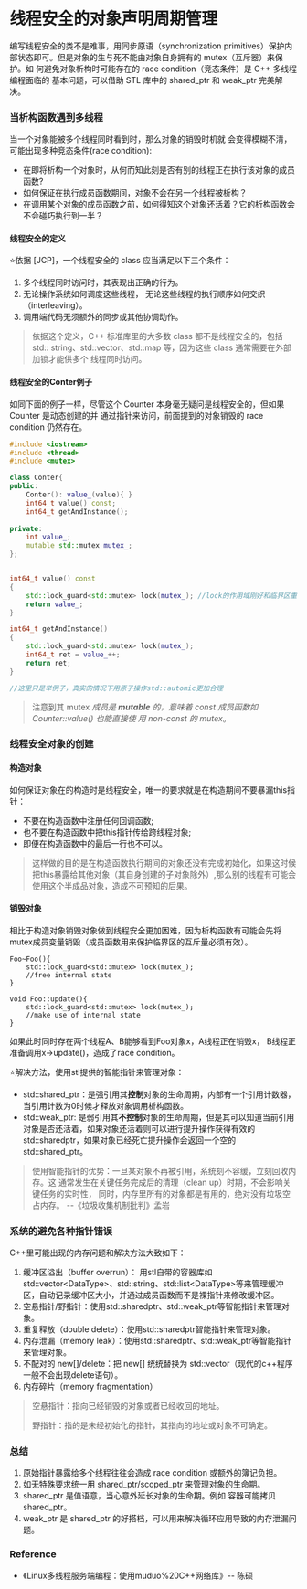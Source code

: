 # 线程安全的对象声明周期管理

编写线程安全的类不是难事，用同步原语（synchronization primitives）保护内 部状态即可。但是对象的生与死不能由对象自身拥有的 mutex（互斥器）来保护。如 何避免对象析构时可能存在的 race condition（竞态条件）是 C++ 多线程编程面临的 基本问题，可以借助 STL 库中的 shared\_ptr 和 weak\_ptr 完美解决。

### 当析构函数遇到多线程

当一个对象能被多个线程同时看到时，那么对象的销毁时机就 会变得模糊不清，可能出现多种竞态条件\(race condition\):

* 在即将析构一个对象时，从何而知此刻是否有别的线程正在执行该对象的成员函数?
* 如何保证在执行成员函数期间，对象不会在另一个线程被析构？
* 在调用某个对象的成员函数之前，如何得知这个对象还活着？它的析构函数会不会碰巧执行到一半？

#### 线程安全的定义

⭐依据 \[JCP\]，一个线程安全的 class 应当满足以下三个条件：

1. 多个线程同时访问时，其表现出正确的行为。
2. 无论操作系统如何调度这些线程， 无论这些线程的执行顺序如何交织 （interleaving）。
3. 调用端代码无须额外的同步或其他协调动作。

> 依据这个定义，C++ 标准库里的大多数 class 都不是线程安全的，包括 std:: string、std::vector、std::map 等，因为这些 class 通常需要在外部加锁才能供多个 线程同时访问。

#### 线程安全的Conter例子

如同下面的例子一样，尽管这个 Counter 本身毫无疑问是线程安全的，但如果 Counter 是动态创建的并 通过指针来访问，前面提到的对象销毁的 race condition 仍然存在。

```cpp
#include <iostream>
#include <thread>
#include <mutex>

class Conter{
public:
    Conter(): value_(value){ }
    int64_t value() const;
    int64_t getAndInstance();
    
private:
    int value_;
    mutable std::mutex mutex_; 
};


int64_t value() const
{
    std::lock_guard<std::mutex> lock(mutex_); //lock的作用域刚好和临界区重合
    return value_;
}

int64_t getAndInstance()
{
    std::lock_guard<std::mutex> lock(mutex_);
    int64_t ret = value_++;
    return ret;
}

//这里只是举例子，真实的情况下用原子操作std::automic更加合理
```

> 注意到其 mutex _成员是 **mutable** 的，意味着 const 成员函数如 Counter::value\(\) 也能直接使 用 non-const 的 mutex_。

### 线程安全对象的创建

#### 构造对象

如何保证对象在的构造时是线程安全，唯一的要求就是在构造期间不要暴漏this指针：

* 不要在构造函数中注册任何回调函数;
* 也不要在构造函数中把this指针传给跨线程对象;
* 即便在构造函数中的最后一行也不可以。

> 这样做的目的是在构造函数执行期间的对象还没有完成初始化，如果这时候把this暴露给其他对象（其自身创建的子对象除外）,那么别的线程有可能会使用这个半成品对象，造成不可预知的后果。

#### 销毁对象

相比于构造对象销毁对象做到线程安全更加困难，因为析构函数有可能会先将mutex成员变量销毁（成员函数用来保护临界区的互斥量必须有效）。

```text
Foo~Foo(){
    std::lock_guard<std::mutex> lock(mutex_);
    //free internal state
}

void Foo::update(){
    std::lock_guard<std::mutex> lock(mutex_);
    //make use of internal state
}
```

如果此时同时存在两个线程A、B能够看到Foo对象x，A线程正在销毁x， B线程正准备调用x-&gt;update\(\)，造成了race condition。

⭐解决方法，使用stl提供的智能指针来管理对象：

* std::shared\_ptr：是强引用其**控制**对象的生命周期，内部有一个引用计数器，当引用计数为0时候才释放对象调用析构函数。
* std::weak\_ptr: 是弱引用其**不控制**对象的生命周期，但是其可以知道当前引用对象是否还活着，如果对象还活着则可以进行提升操作获得有效的std::sharedptr，如果对象已经死亡提升操作会返回一个空的std::shared\_ptr。

> 使用智能指针的优势：一旦某对象不再被引用，系统刻不容缓，立刻回收内存。这 通常发生在关键任务完成后的清理（clean up）时期，不会影响关键任务的实时性， 同时，内存里所有的对象都是有用的，绝对没有垃圾空占内存。 --《垃圾收集机制批判》孟岩

### 系统的避免各种指针错误

C++里可能出现的内存问题和解决方法大致如下：

1. 缓冲区溢出（buffer overrun）： 用stl自带的容器库如std::vector&lt;DataType&gt;、std::string、std::list&lt;DataType&gt;等来管理缓冲区，自动记录缓冲区大小，并通过成员函数而不是裸指针来修改缓冲区。
2. 空悬指针/野指针：使用std::sharedptr、std::weak\_ptr等智能指针来管理对象。
3. 重复释放（double delete）：使用std::sharedptr智能指针来管理对象。
4. 内存泄漏（memory leak）：使用std::sharedptr、std::weak\_ptr等智能指针来管理对象。
5. 不配对的 new\[\]/delete：把 new\[\] 统统替换为 std::vector（现代的c++程序一般不会出现delete语句）。
6. 内存碎片（memory fragmentation）

> 空悬指针：指向已经销毁的对象或者已经收回的地址。
>
> 野指针：指的是未经初始化的指针，其指向的地址或对象不可确定。

### 总结

1. 原始指针暴露给多个线程往往会造成 race condition 或额外的簿记负担。
2. 如无特殊要求统一用 shared\_ptr/scoped\_ptr 来管理对象的生命期。
3. shared\_ptr 是值语意，当心意外延长对象的生命期。例如  容器可能拷贝shared\_ptr。
4. weak\_ptr 是 shared\_ptr 的好搭档，可以用来解决循环应用导致的内存泄漏问题。

### Reference

* 《Linux多线程服务端编程：使用muduo%20C++网络库》-- 陈硕


